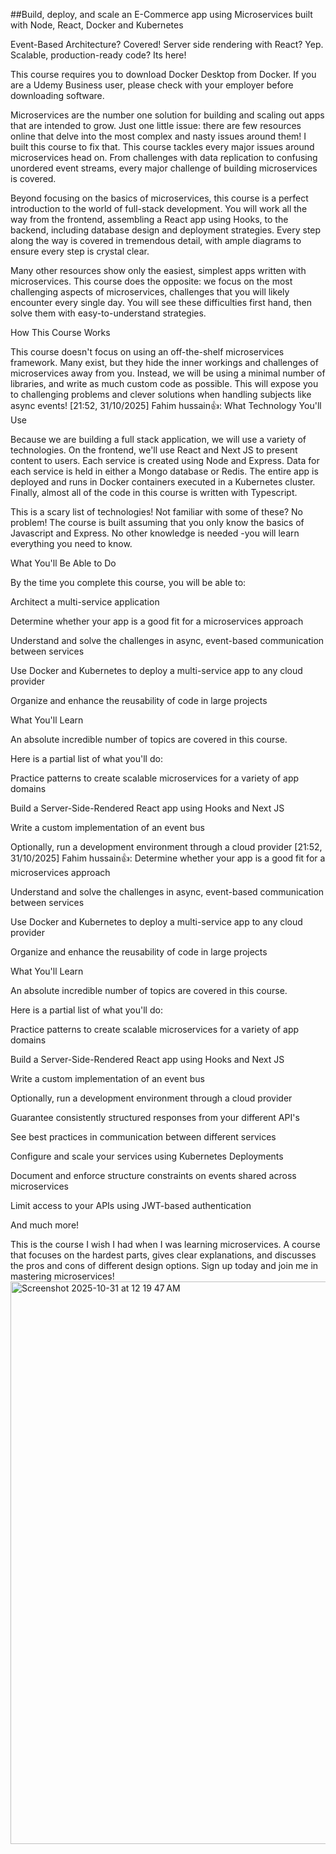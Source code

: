 ##Build, deploy, and scale an E-Commerce app using Microservices built with Node, React, Docker and Kubernetes

Event-Based Architecture? Covered! Server side rendering with React? Yep. Scalable, production-ready code? Its here!

This course requires you to download Docker Desktop from Docker. If you are a Udemy Business user, please check with your employer before downloading software.

Microservices are the number one solution for building and scaling out apps that are intended to grow. Just one little issue: there are few resources online that delve into the most complex and nasty issues around them! I built this course to fix that. This course tackles every major issues around microservices head on. From challenges with data replication to confusing unordered event streams, every major challenge of building microservices is covered.

Beyond focusing on the basics of microservices, this course is a perfect introduction to the world of full-stack development. You will work all the way from the frontend, assembling a React app using Hooks, to the backend, including database design and deployment strategies. Every step along the way is covered in tremendous detail, with ample diagrams to ensure every step is crystal clear.

Many other resources show only the easiest, simplest apps written with microservices. This course does the opposite: we focus on the most challenging aspects of microservices, challenges that you will likely encounter every single day. You will see these difficulties first hand, then solve them with easy-to-understand strategies.

How This Course Works

This course doesn't focus on using an off-the-shelf microservices framework. Many exist, but they hide the inner workings and challenges of microservices away from you. Instead, we will be using a minimal number of libraries, and write as much custom code as possible. This will expose you to challenging problems and clever solutions when handling subjects like async events!
[21:52, 31/10/2025] Fahim hussain👍: What Technology You'll Use

Because we are building a full stack application, we will use a variety of technologies. On the frontend, we'll use React and Next JS to present content to users. Each service is created using Node and Express. Data for each service is held in either a Mongo database or Redis. The entire app is deployed and runs in Docker containers executed in a Kubernetes cluster. Finally, almost all of the code in this course is written with Typescript.

This is a scary list of technologies! Not familiar with some of these? No problem! The course is built assuming that you only know the basics of Javascript and Express. No other knowledge is needed -you will learn everything you need to know.

What You'll Be Able to Do

By the time you complete this course, you will be able to:

Architect a multi-service application

Determine whether your app is a good fit for a microservices approach

Understand and solve the challenges in async, event-based communication between services

Use Docker and Kubernetes to deploy a multi-service app to any cloud provider

Organize and enhance the reusability of code in large projects

What You'll Learn

An absolute incredible number of topics are covered in this course.

Here is a partial list of what you'll do:

Practice patterns to create scalable microservices for a variety of app domains

Build a Server-Side-Rendered React app using Hooks and Next JS

Write a custom implementation of an event bus

Optionally, run a development environment through a cloud provider
[21:52, 31/10/2025] Fahim hussain👍: Determine whether your app is a good fit for a microservices approach

Understand and solve the challenges in async, event-based communication between services

Use Docker and Kubernetes to deploy a multi-service app to any cloud provider

Organize and enhance the reusability of code in large projects

What You'll Learn

An absolute incredible number of topics are covered in this course.

Here is a partial list of what you'll do:

Practice patterns to create scalable microservices for a variety of app domains

Build a Server-Side-Rendered React app using Hooks and Next JS

Write a custom implementation of an event bus

Optionally, run a development environment through a cloud provider

Guarantee consistently structured responses from your different API's

See best practices in communication between different services

Configure and scale your services using Kubernetes Deployments

Document and enforce structure constraints on events shared across microservices

Limit access to your APIs using JWT-based authentication

And much more!

This is the course I wish I had when I was learning microservices. A course that focuses on the hardest parts, gives clear explanations, and discusses the pros and cons of different design options. Sign up today and join me in mastering microservices!
<img width="1434" height="900" alt="Screenshot 2025-10-31 at 12 19 47 AM" src="https://github.com/user-attachments/assets/2a5bb5a5-f7a1-443c-a77d-028de8d863fe" />
